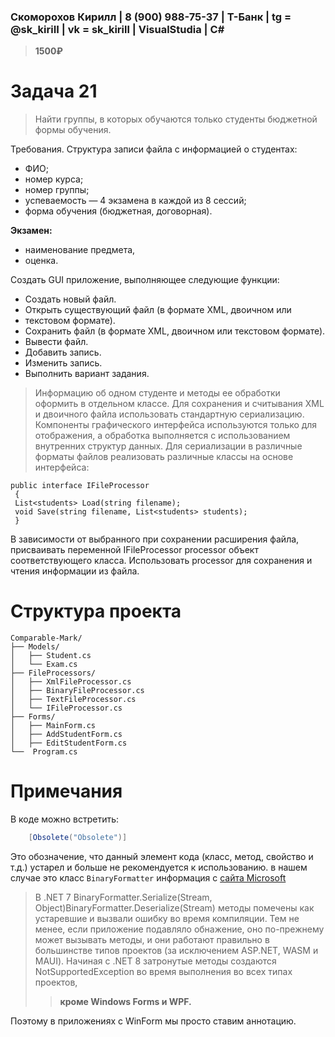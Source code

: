 ### Скоморохов Кирилл | 8 (900) 988-75-37 | Т-Банк | tg = @sk_kiriII | vk = sk_kirill | VisualStudia | C#

> **1500₽**

# Задача 21  

> Найти группы, в которых обучаются только студенты бюджетной формы обучения.

Требования.
Структура записи файла с информацией о студентах:
- ФИО;
- номер курса;
- номер группы;
- успеваемость — 4 экзамена в каждой из 8 сессий;
- форма обучения (бюджетная, договорная).  

**Экзамен:**  
- наименование предмета,
- оценка.  

Создать GUI приложение, выполняющее следующие функции:
- Создать новый файл.
- Открыть существующий файл (в формате XML, двоичном или
- текстовом формате).
- Сохранить файл (в формате XML, двоичном или текстовом формате).
- Вывести файл.
- Добавить запись.
- Изменить запись.
- Выполнить вариант задания.  

> Информацию об одном студенте и методы ее обработки оформить в отдельном классе. Для сохранения и считывания XML и двоичного файла использовать стандартную сериализацию.
> Компоненты графического интерфейса используются только для отображения, а обработка выполняется с использованием внутренних структур данных. Для сериализации в различные
> форматы файлов реализовать различные классы на основе интерфейса:
``` CSharp
public interface IFileProcessor
 {
 List<students> Load(string filename);
 void Save(string filename, List<students> students);
 }
```
В зависимости от выбранного при сохранении расширения файла,
присваивать переменной IFileProcessor processor объект соответствующего класса. Использовать processor для сохранения и чтения информации
из файла.

# Структура проекта

```
Comparable-Mark/
├── Models/
│   ├── Student.cs
│   └── Exam.cs
├── FileProcessors/
│   ├── XmlFileProcessor.cs
│   ├── BinaryFileProcessor.cs
│   ├── TextFileProcessor.cs
│   └── IFileProcessor.cs
├── Forms/
│   ├── MainForm.cs
│   ├── AddStudentForm.cs
│   ├── EditStudentForm.cs
└──  Program.cs
```

# Примечания 

В коде можно встретить:
```csharp
    [Obsolete("Obsolete")] 
```
Это обозначение, что данный элемент кода (класс, метод, свойство и т.д.) устарел и больше не рекомендуется к использованию.
в нашем случае это класс `BinaryFormatter` информация с [сайта Microsoft](https://learn.microsoft.com/ru-ru/dotnet/core/compatibility/serialization/8.0/binaryformatter-disabled)  
> В .NET 7 BinaryFormatter.Serialize(Stream, Object)BinaryFormatter.Deserialize(Stream) методы помечены как устаревшие и вызвали ошибку во время компиляции. Тем не менее, если приложение подавляло обнажение, оно по-прежнему может вызывать методы, и они работают правильно в большинстве типов проектов (за исключением ASP.NET, WASM и MAUI).
> Начиная с .NET 8 затронутые методы создаются NotSupportedException во время выполнения во всех типах проектов, 
> > **кроме Windows Forms и WPF.**  

Поэтому в приложениях с WinForm мы просто ставим аннотацию.

